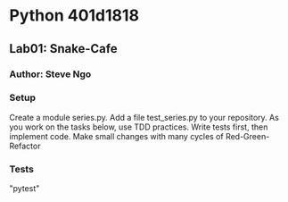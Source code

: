# Python 401d1818
## Lab01: Snake-Cafe
### Author: Steve Ngo

### Setup
Create a module series.py.
Add a file test_series.py to your repository. As you work on the tasks below, use TDD practices. Write tests first, then implement code. Make small changes with many cycles of Red-Green-Refactor

### Tests
"pytest"
